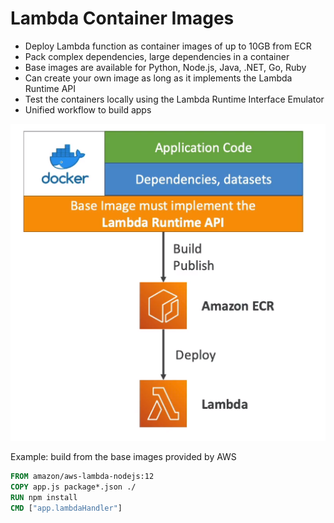 # Lambda Container Images

- Deploy Lambda function as container images of up to 10GB from ECR
- Pack complex dependencies, large dependencies in a container
- Base images are available for Python, Node.js, Java, .NET, Go, Ruby
- Can create your own image as long as it implements the Lambda Runtime API
- Test the containers locally using the Lambda Runtime Interface Emulator
- Unified workflow to build apps

![](img/2022-05-12-09-50-32.png)

Example: build from the base images provided by AWS

```Dockerfile
FROM amazon/aws-lambda-nodejs:12
COPY app.js package*.json ./
RUN npm install
CMD ["app.lambdaHandler"]
```